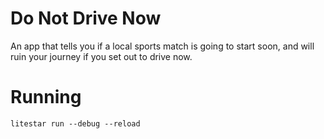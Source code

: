 # Do Not Drive Now

An app that tells you if a local sports match is going to start soon, and will ruin your journey if you set out to drive
now.

# Running

```shell
litestar run --debug --reload
```
